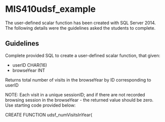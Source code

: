 # MIS410udsf_example

The user-defined scalar function has been created with SQL Server 2014. The following details were the guidelines asked the students to complete.

## Guidelines
Complete provided SQL to create a user-defined scalar function, that given:
- userID CHAR(16)
- browseYear INT

Returns total number of visits in the browseYear by ID corresponding to userID

NOTE: Each visit in a unique sessionID; and if there are not recorded browsing session in the browseYear - the returned value should be zero.
Use starting code provided below:

CREATE FUNCTION udsf_numVisitsInYear(
